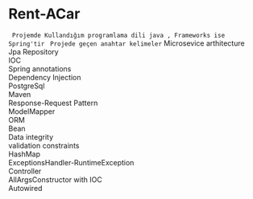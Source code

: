 # Rent-ACar
``` Projemde Kullandığım programlama dili java , Frameworks ise Spring'tir```
``` Projede geçen anahtar kelimeler```
    Microsevice arthitecture</br>
    Jpa Repository </br>
    IOC </br>
    Spring annotations  </br>
    Dependency Injection    </br>
    PostgreSql  </br>
    Maven   </br>
    Response-Request Pattern    </br>
    ModelMapper     </br>
    ORM </br>
    Bean    </br>
    Data integrity  </br>
    validation constraints </br>
    HashMap </br>
    ExceptionsHandler-RuntimeException </br>
    Controller </br>
    AllArgsConstructor with IOC </br>
    Autowired </br>
    
    

